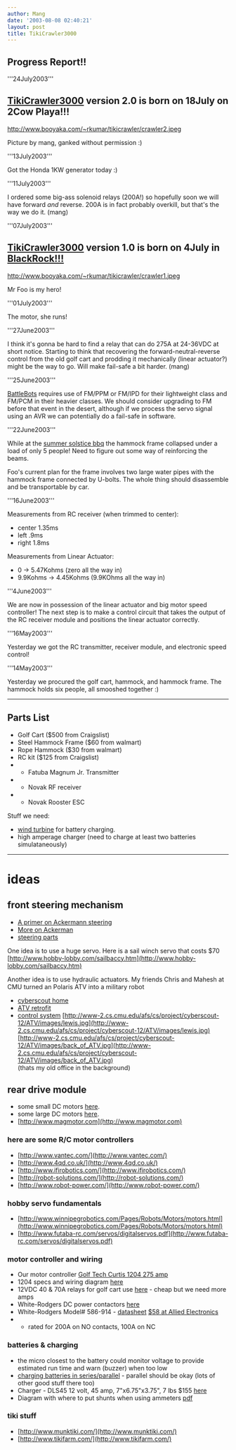 ```yaml
---
author: Mang
date: '2003-08-08 02:40:21'
layout: post
title: TikiCrawler3000
---
```


## Progress Report!!

'''24July2003'''

## [TikiCrawler3000](TikiCrawler3000.html) version 2.0 is born on 18July on 2Cow Playa!!!
[http://www.booyaka.com/~rkumar/tikicrawler/crawler2.jpeg<br>](http://www.booyaka.com/~rkumar/tikicrawler/crawler2.jpeg<br>)

Picture by mang, ganked without permission :)


'''13July2003'''

Got the Honda 1KW generator today :)


'''11July2003'''

I ordered some big-ass solenoid relays (200A!) so hopefully soon we will have forward <i>and</i> reverse.  200A is in fact probably overkill, but that's the way we do it. (mang)

'''07July2003'''

## [TikiCrawler3000](TikiCrawler3000.html) version 1.0 is born on 4July in [BlackRock!!!](BlackRock!!!.html)
[http://www.booyaka.com/~rkumar/tikicrawler/crawler1.jpeg<br>](http://www.booyaka.com/~rkumar/tikicrawler/crawler1.jpeg<br>)

Mr Foo is my hero!


'''01July2003'''

The motor, she runs!

'''27June2003'''

I think it's gonna be hard to find a relay that can do 275A at 24-36VDC at short notice.  Starting to think that recovering the forward-neutral-reverse control from the old golf cart and prodding it mechanically (linear actuator?) might be the way to go.  Will make fail-safe a bit harder. (mang)

'''25June2003'''

[BattleBots](http://www.battlebots.com/download/BattleBots_Tech_Regs_v3.1.pdf) requires use of FM/PPM or FM/IPD for their lightweight class and FM/PCM in their heavier classes.  We should consider upgrading to FM before that event in the desert, although if we process the servo signal using an AVR we can potentially do a fail-safe in software.

'''22June2003'''

While at the [summer solstice bbq](http://www.subcarrier.org/mang/pics/solsticebbq/) the hammock frame collapsed under a load of only 5 people!  Need to figure out some way of reinforcing the beams.

Foo's current plan for the frame involves two large water pipes with the hammock frame connected by U-bolts.  The whole thing should disassemble and be transportable by car.

'''16June2003'''

Measurements from RC receiver (when trimmed to center):

* center 1.35ms
* left .9ms
* right 1.8ms

Measurements from Linear Actuator:

* 0 -> 5.47Kohms (zero all the way in)
* 9.9Kohms -> 4.45Kohms (9.9KOhms all the way in)

'''4June2003'''

We are now in possession of the linear actuator and big motor speed controller!  The next step is to make a control circuit that takes the output of the RC receiver module and positions the linear actuator correctly.


'''16May2003'''

Yesterday we got the RC transmitter, receiver module, and electronic speed control!


'''14May2003'''

Yesterday we procured the golf cart, hammock, and hammock frame. The hammock holds six people, all smooshed together :)


----
## Parts List

* Golf Cart  ($500 from Craigslist)
* Steel Hammock Frame ($60 from walmart)
* Rope Hammock ($30 from walmart)
* RC kit ($125 from Craigslist)
* * Fatuba Magnum Jr. Transmitter
* * Novak RF receiver
* * Novak Rooster ESC


Stuff we need:

* [wind turbine](http://www.solar-electric.com/windgenerators.html) for battery charging.
* high amperage charger (need to charge at least two batteries simulataneously)

-----
# ideas

## front steering mechanism

* [A primer on Ackermann steering](http://www.mech.uq.edu.au/courses/mech3100/chap13/s1.htm)
* [More on Ackerman](http://www.rctek.com/handling/ackerman_steering_principle.html)
* [steering parts](http://www.jackssmallengines.com/gocartparts_index.html)

One idea is to use a huge servo. Here is a sail winch servo that costs $70<br>
[http://www.hobby-lobby.com/sailbaccy.htm](http://www.hobby-lobby.com/sailbaccy.htm)

Another idea is to use hydraulic actuators. My friends Chris and Mahesh at CMU turned an Polaris ATV into a military robot 

* [cyberscout home](http://www-2.cs.cmu.edu/afs/cs/project/cyberscout-12/ATV/frames.html)
* [ATV retrofit](http://www-2.cs.cmu.edu/afs/cs/project/cyberscout-12/ATV/platform.html)
* [control system](http://www-2.cs.cmu.edu/afs/cs/project/cyberscout-12/ATV/infotext.html#control)
[http://www-2.cs.cmu.edu/afs/cs/project/cyberscout-12/ATV/images/lewis.jpg](http://www-2.cs.cmu.edu/afs/cs/project/cyberscout-12/ATV/images/lewis.jpg)
[http://www-2.cs.cmu.edu/afs/cs/project/cyberscout-12/ATV/images/back_of_ATV.jpg](http://www-2.cs.cmu.edu/afs/cs/project/cyberscout-12/ATV/images/back_of_ATV.jpg)
<br>(thats my old office in the background)


## rear drive module

* some small DC motors [here](http://www.robotcombat.com/marketplace_motors.html).
* some large DC motors [here](http://www.evparts.com).
* [http://www.magmotor.com](http://www.magmotor.com)

### here are some R/C motor controllers

* [http://www.vantec.com/](http://www.vantec.com/)
* [http://www.4qd.co.uk/](http://www.4qd.co.uk/)
* [http://www.ifirobotics.com/](http://www.ifirobotics.com/)
* [http://robot-solutions.com/](http://robot-solutions.com/)
* [http://www.robot-power.com/](http://www.robot-power.com/)

### hobby servo fundamentals

* [http://www.winnipegrobotics.com/Pages/Robots/Motors/motors.html](http://www.winnipegrobotics.com/Pages/Robots/Motors/motors.html)
* [http://www.futaba-rc.com/servos/digitalservos.pdf](http://www.futaba-rc.com/servos/digitalservos.pdf)


### motor controller and wiring

* Our motor controller [Golf Tech Curtis 1204 275 amp](http://www.golftechonline.com/C1204.asp)
* 1204 specs and wiring diagram [here](http://www.curtisinst.com/Uploads/DataSheets/1204.pdf)
* 12VDC 40 & 70A relays for golf cart use [here](http://www.sourceresearch.com/nte/r51.cfm) - cheap but we need more amps
* White-Rodgers DC power contactors [here](http://www.white-rodgers.com/homeowner/ptech/relays/relay_06.htm)
* White-Rodgers Model# 586-914 - [datasheet](http://www.white-rodgers.com/pdfs/sell_sheets/R-4005web.pdf) [$58 at Allied Electronics](http://www.alliedelec.com/catalog/catalogpages/2002/714.pdf?Catalog=2002&PageNum=714)
* * rated for 200A on NO contacts, 100A on NC

### batteries & charging

* the micro closest to the battery could monitor voltage to provide estimated run time and warn (buzzer) when too low
* [charging batteries in series/parallel](http://batterytender.com/faqs.php/#15) - parallel should be okay (lots of other good stuff there too)
* Charger - DLS45   12 volt,  45 amp, 7"x6.75"x3.75", 7 lbs $155 [here](http://www.kansaswindpower.net/batteries,_chargers.htm)
* Diagram with where to put shunts when using ammeters [pdf](http://www.bluesea.com/Instruction/9878.pdf)

### tiki stuff

* [http://www.munktiki.com/](http://www.munktiki.com/)
* [http://www.tikifarm.com/](http://www.tikifarm.com/)
